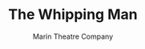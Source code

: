 ---
permalink: /lighting/whipping-man/
layout: album

type: Lighting Design
backto: /lighting

title: The Whipping Man
subtitle: Marin Theatre Company

meta: 
  Director: Jasson Minadakis
  Scenic Design: Kat Conley
  Costume Design: Jacqueline Firkins
  Sound Design: Will McCandless

images:
  - src: lighting/whipping-man/8696189829_781a46724c_k.jpg
  - src: lighting/whipping-man/8696190945_efde2f5c9e_k.jpg
  - src: lighting/whipping-man/8696213085_74da4c2cf8_k.jpg
  - src: lighting/whipping-man/8696225485_64091a33f3_k.jpg
  - src: lighting/whipping-man/8696246765_31d4eb933c_k.jpg
  - src: lighting/whipping-man/8696247439_d5e8f4d070_k.jpg
  - src: lighting/whipping-man/8696247789_a6d612dca2_k.jpg
  - src: lighting/whipping-man/8696248125_5a73bbb07a_k.jpg
  - src: lighting/whipping-man/8697344010_ec2d47d7f6_k.jpg
  - src: lighting/whipping-man/8697368722_6e2fcb8a34_k.jpg

---